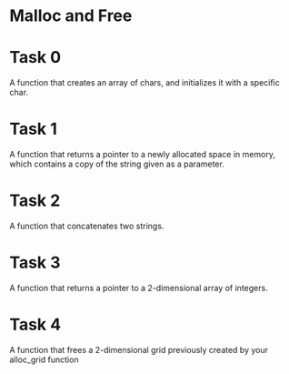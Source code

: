 # Malloc and Free

# Task 0

A function that creates an array of chars, and initializes it with a specific char.

# Task 1

A function that returns a pointer to a newly allocated space in memory, which contains a copy of the string given as a parameter.

# Task 2

 A function that concatenates two strings.

# Task 3

 A function that returns a pointer to a 2-dimensional array of integers.

# Task 4

A function that frees a 2-dimensional grid previously created by your alloc_grid function
